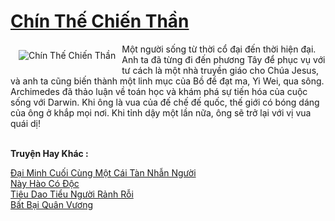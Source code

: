 <a href="https://truyentiki.com/chin-the-chien-than.33890/" title="Chín Thế Chiến Thần"><h1>Chín Thế Chiến Thần</h1></a><div style="display:table"><img align="right" style="float: left; padding: 10px;" src="https://truyentiki.com/a/img/str/src/33890.jpg" alt="Chín Thế Chiến Thần">Một người sống từ thời cổ đại đến thời hiện đại. Anh ta đã từng đi đến phương Tây để phục vụ với tư cách là một nhà truyền giáo cho Chúa Jesus, và anh ta cũng biến thành một linh mục của Bồ đề đạt ma, Yi Wei, qua sông. Archimedes đã thảo luận về toán học và khám phá sự tiến hóa của cuộc sống với Darwin. Khi ông là vua của đế chế đế quốc, thế giới có bóng dáng của ông ở khắp mọi nơi. Khi tỉnh dậy một lần nữa, ông sẽ trở lại với vị vua quái dị!</div><p><br><b>Truyện Hay Khác :</b></p><a href="https://truyentiki.com/dai-minh-cuoi-cung-mot-cai-tan-nhan-nguoi.33889/" alt="Đại Minh Cuối Cùng Một Cái Tàn Nhẫn Người">Đại Minh Cuối Cùng Một Cái Tàn Nhẫn Người</a><br/><a href="https://github.com/nownovels/top500/tree/master/truyenhay/33710/" alt="Này Hào Có Độc">Này Hào Có Độc</a><br/><a href="https://github.com/nownovels/top500/tree/master/truyenhay/33576/" alt="Tiêu Dao Tiểu Người Rảnh Rỗi">Tiêu Dao Tiểu Người Rảnh Rỗi</a><br/><a href="https://github.com/nownovels/top500/tree/master/truyenhay/33878/" alt="Bất Bại Quân Vương">Bất Bại Quân Vương</a><br/>